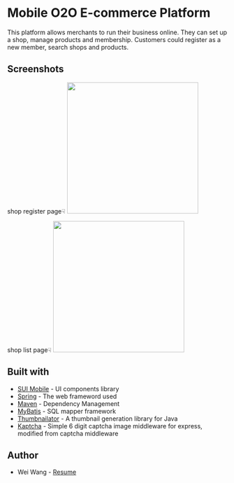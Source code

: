 # Mobile O2O E-commerce Platform
This platform allows merchants to run their business online. They can set up a shop, manage products and membership. Customers could register as a new member, search shops and products.

## Screenshots
shop register page☟
<img src="https://github.com/mountalps/illustration/blob/master/shopoperation.jpg" width="300">

shop list page☟
<img src="https://github.com/mountalps/illustration/blob/master/shoplist.jpg" width="300">





## Built with
- [SUI Mobile](http://m.sui.taobao.org) - UI components library
- [Spring](https://spring.io) - The web frameword used
- [Maven](https://maven.apache.org) - Dependency Management
- [MyBatis](http://www.mybatis.org/mybatis-3/) - SQL mapper framework
- [Thumbnailator](https://github.com/coobird/thumbnailator) - A thumbnail generation library for Java
- [Kaptcha](https://code.google.com/archive/p/kaptcha/) - Simple 6 digit captcha image middleware for express, modified from captcha middleware

## Author
- Wei Wang - [Resume](https://www.linkedin.com/in/weiwang0704/) 

